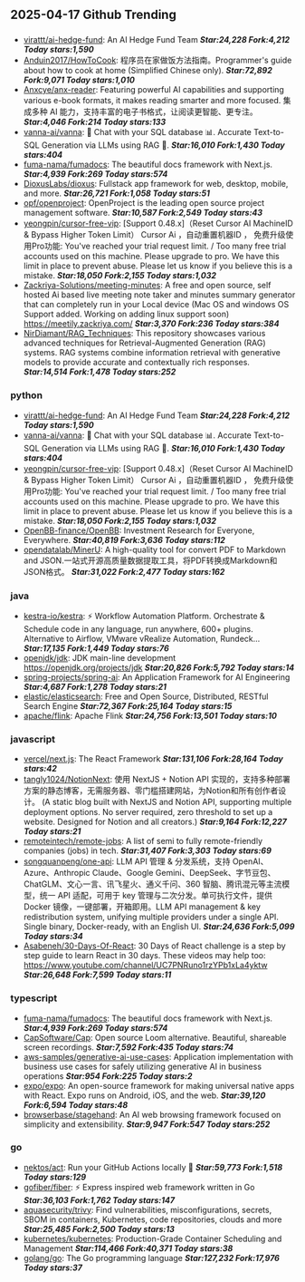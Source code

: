## 2025-04-17 Github Trending

### 
* [virattt/ai-hedge-fund](https://github.com/virattt/ai-hedge-fund): An AI Hedge Fund Team ***Star:24,228 Fork:4,212 Today stars:1,590***
* [Anduin2017/HowToCook](https://github.com/Anduin2017/HowToCook): 程序员在家做饭方法指南。Programmer's guide about how to cook at home (Simplified Chinese only). ***Star:72,892 Fork:9,071 Today stars:1,010***
* [Anxcye/anx-reader](https://github.com/Anxcye/anx-reader): Featuring powerful AI capabilities and supporting various e-book formats, it makes reading smarter and more focused. 集成多种 AI 能力，支持丰富的电子书格式，让阅读更智能、更专注。 ***Star:4,046 Fork:214 Today stars:133***
* [vanna-ai/vanna](https://github.com/vanna-ai/vanna): 🤖 Chat with your SQL database 📊. Accurate Text-to-SQL Generation via LLMs using RAG 🔄. ***Star:16,010 Fork:1,430 Today stars:404***
* [fuma-nama/fumadocs](https://github.com/fuma-nama/fumadocs): The beautiful docs framework with Next.js. ***Star:4,939 Fork:269 Today stars:574***
* [DioxusLabs/dioxus](https://github.com/DioxusLabs/dioxus): Fullstack app framework for web, desktop, mobile, and more. ***Star:26,721 Fork:1,058 Today stars:51***
* [opf/openproject](https://github.com/opf/openproject): OpenProject is the leading open source project management software. ***Star:10,587 Fork:2,549 Today stars:43***
* [yeongpin/cursor-free-vip](https://github.com/yeongpin/cursor-free-vip): [Support 0.48.x]（Reset Cursor AI MachineID & Bypass Higher Token Limit） Cursor Ai ，自动重置机器ID ， 免费升级使用Pro功能: You've reached your trial request limit. / Too many free trial accounts used on this machine. Please upgrade to pro. We have this limit in place to prevent abuse. Please let us know if you believe this is a mistake. ***Star:18,050 Fork:2,155 Today stars:1,032***
* [Zackriya-Solutions/meeting-minutes](https://github.com/Zackriya-Solutions/meeting-minutes): A free and open source, self hosted Ai based live meeting note taker and minutes summary generator that can completely run in your Local device (Mac OS and windows OS Support added. Working on adding linux support soon) https://meetily.zackriya.com/ ***Star:3,370 Fork:236 Today stars:384***
* [NirDiamant/RAG_Techniques](https://github.com/NirDiamant/RAG_Techniques): This repository showcases various advanced techniques for Retrieval-Augmented Generation (RAG) systems. RAG systems combine information retrieval with generative models to provide accurate and contextually rich responses. ***Star:14,514 Fork:1,478 Today stars:252***

### python
* [virattt/ai-hedge-fund](https://github.com/virattt/ai-hedge-fund): An AI Hedge Fund Team ***Star:24,228 Fork:4,212 Today stars:1,590***
* [vanna-ai/vanna](https://github.com/vanna-ai/vanna): 🤖 Chat with your SQL database 📊. Accurate Text-to-SQL Generation via LLMs using RAG 🔄. ***Star:16,010 Fork:1,430 Today stars:404***
* [yeongpin/cursor-free-vip](https://github.com/yeongpin/cursor-free-vip): [Support 0.48.x]（Reset Cursor AI MachineID & Bypass Higher Token Limit） Cursor Ai ，自动重置机器ID ， 免费升级使用Pro功能: You've reached your trial request limit. / Too many free trial accounts used on this machine. Please upgrade to pro. We have this limit in place to prevent abuse. Please let us know if you believe this is a mistake. ***Star:18,050 Fork:2,155 Today stars:1,032***
* [OpenBB-finance/OpenBB](https://github.com/OpenBB-finance/OpenBB): Investment Research for Everyone, Everywhere. ***Star:40,819 Fork:3,636 Today stars:112***
* [opendatalab/MinerU](https://github.com/opendatalab/MinerU): A high-quality tool for convert PDF to Markdown and JSON.一站式开源高质量数据提取工具，将PDF转换成Markdown和JSON格式。 ***Star:31,022 Fork:2,477 Today stars:162***

### java
* [kestra-io/kestra](https://github.com/kestra-io/kestra): ⚡ Workflow Automation Platform. Orchestrate & Schedule code in any language, run anywhere, 600+ plugins. Alternative to Airflow, VMware vRealize Automation, Rundeck... ***Star:17,135 Fork:1,449 Today stars:76***
* [openjdk/jdk](https://github.com/openjdk/jdk): JDK main-line development https://openjdk.org/projects/jdk ***Star:20,826 Fork:5,792 Today stars:14***
* [spring-projects/spring-ai](https://github.com/spring-projects/spring-ai): An Application Framework for AI Engineering ***Star:4,687 Fork:1,278 Today stars:21***
* [elastic/elasticsearch](https://github.com/elastic/elasticsearch): Free and Open Source, Distributed, RESTful Search Engine ***Star:72,367 Fork:25,164 Today stars:15***
* [apache/flink](https://github.com/apache/flink): Apache Flink ***Star:24,756 Fork:13,501 Today stars:10***

### javascript
* [vercel/next.js](https://github.com/vercel/next.js): The React Framework ***Star:131,106 Fork:28,164 Today stars:42***
* [tangly1024/NotionNext](https://github.com/tangly1024/NotionNext): 使用 NextJS + Notion API 实现的，支持多种部署方案的静态博客，无需服务器、零门槛搭建网站，为Notion和所有创作者设计。 (A static blog built with NextJS and Notion API, supporting multiple deployment options. No server required, zero threshold to set up a website. Designed for Notion and all creators.) ***Star:9,164 Fork:12,227 Today stars:21***
* [remoteintech/remote-jobs](https://github.com/remoteintech/remote-jobs): A list of semi to fully remote-friendly companies (jobs) in tech. ***Star:31,407 Fork:3,303 Today stars:69***
* [songquanpeng/one-api](https://github.com/songquanpeng/one-api): LLM API 管理 & 分发系统，支持 OpenAI、Azure、Anthropic Claude、Google Gemini、DeepSeek、字节豆包、ChatGLM、文心一言、讯飞星火、通义千问、360 智脑、腾讯混元等主流模型，统一 API 适配，可用于 key 管理与二次分发。单可执行文件，提供 Docker 镜像，一键部署，开箱即用。LLM API management & key redistribution system, unifying multiple providers under a single API. Single binary, Docker-ready, with an English UI. ***Star:24,636 Fork:5,099 Today stars:34***
* [Asabeneh/30-Days-Of-React](https://github.com/Asabeneh/30-Days-Of-React): 30 Days of React challenge is a step by step guide to learn React in 30 days. These videos may help too: https://www.youtube.com/channel/UC7PNRuno1rzYPb1xLa4yktw ***Star:26,648 Fork:7,599 Today stars:11***

### typescript
* [fuma-nama/fumadocs](https://github.com/fuma-nama/fumadocs): The beautiful docs framework with Next.js. ***Star:4,939 Fork:269 Today stars:574***
* [CapSoftware/Cap](https://github.com/CapSoftware/Cap): Open source Loom alternative. Beautiful, shareable screen recordings. ***Star:7,592 Fork:435 Today stars:74***
* [aws-samples/generative-ai-use-cases](https://github.com/aws-samples/generative-ai-use-cases): Application implementation with business use cases for safely utilizing generative AI in business operations ***Star:954 Fork:225 Today stars:2***
* [expo/expo](https://github.com/expo/expo): An open-source framework for making universal native apps with React. Expo runs on Android, iOS, and the web. ***Star:39,120 Fork:6,594 Today stars:48***
* [browserbase/stagehand](https://github.com/browserbase/stagehand): An AI web browsing framework focused on simplicity and extensibility. ***Star:9,947 Fork:547 Today stars:252***

### go
* [nektos/act](https://github.com/nektos/act): Run your GitHub Actions locally 🚀 ***Star:59,773 Fork:1,518 Today stars:129***
* [gofiber/fiber](https://github.com/gofiber/fiber): ⚡️ Express inspired web framework written in Go ***Star:36,103 Fork:1,762 Today stars:147***
* [aquasecurity/trivy](https://github.com/aquasecurity/trivy): Find vulnerabilities, misconfigurations, secrets, SBOM in containers, Kubernetes, code repositories, clouds and more ***Star:25,485 Fork:2,500 Today stars:13***
* [kubernetes/kubernetes](https://github.com/kubernetes/kubernetes): Production-Grade Container Scheduling and Management ***Star:114,466 Fork:40,371 Today stars:38***
* [golang/go](https://github.com/golang/go): The Go programming language ***Star:127,232 Fork:17,976 Today stars:37***
